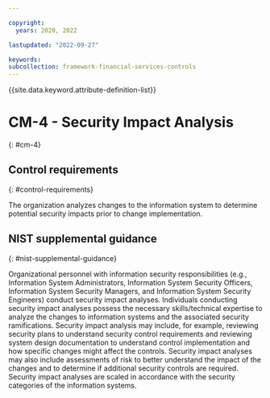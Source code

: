 ```yaml
---

copyright:
  years: 2020, 2022

lastupdated: "2022-09-27"

keywords: 
subcollection: framework-financial-services-controls
---
```


{{site.data.keyword.attribute-definition-list}}

         
# CM-4 - Security Impact Analysis
{: #cm-4}

## Control requirements
{: #control-requirements}

The organization analyzes changes to the information system to determine potential security impacts prior to change implementation.

## NIST supplemental guidance
{: #nist-supplemental-guidance}

Organizational personnel with information security responsibilities (e.g., Information System Administrators, Information System Security Officers, Information System Security Managers, and Information System Security Engineers) conduct security impact analyses. Individuals conducting security impact analyses possess the necessary skills/technical expertise to analyze the changes to information systems and the associated security ramifications. Security impact analysis may include, for example, reviewing security plans to understand security control requirements and reviewing system design documentation to understand control implementation and how specific changes might affect the controls. Security impact analyses may also include assessments of risk to better understand the impact of the changes and to determine if additional security controls are required. Security impact analyses are scaled in accordance with the security categories of the information systems.



